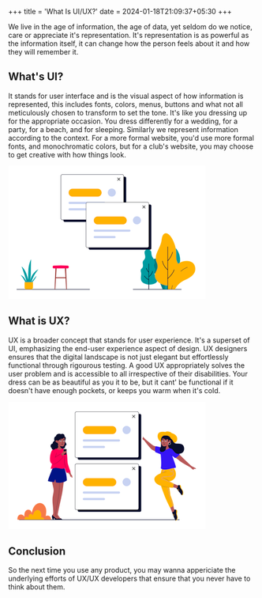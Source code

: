 +++
title = 'What Is UI/UX?'
date = 2024-01-18T21:09:37+05:30
+++

We live in the age of information, the age of data, yet seldom do we notice, care or appreciate it's representation. It's representation is as powerful as the information itself, it can change how the person feels about it and how they will remember it.

## What's UI?
It stands for user interface and is the visual aspect of how information is represented, this includes fonts, colors, menus, buttons and what not all meticulously chosen to transform to set the tone. It's like you dressing up for the appropriate occasion. You dress differently for a wedding, for a party, for a beach, and for sleeping. Similarly we represent information according to the context. For a more formal website, you'd use more formal fonts, and monochromatic colors, but for a club's website, you may choose to get creative with how things look.

![ui](ui.png)

## What is UX?
UX is a broader concept that stands for user experience. It's a superset of UI, emphasizing the end-user experience aspect of design. UX designers ensures that the digital landscape is not just elegant but effortlessly functional through rigourous testing. A good UX appropriately solves the user problem and is accessible to all irrespective of their disabilities. Your dress can be as beautiful as you it to be, but it cant' be functional if it doesn't have enough pockets, or keeps you warm when it's cold.

![ux](ux.png) 

## Conclusion
So the next time you use any product, you may wanna appericiate the underlying efforts of UX/UX developers that ensure that you never have to think about them.
